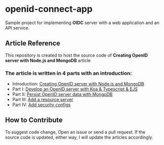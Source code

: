 # openid-connect-app

Sample project for implementing **OIDC** server with a web application and an API service.

## Article Reference

This repository is created to host the source code of **Creating OpenID server with Node.js and MongoDB** article

### The article is written in 4 parts with an introduction:

- Introduction: [Creating OpenID server with Node.js and MongoDB](https://dev.to/metalicn20/setup-openid-with-nodejs-and-mongodb-451j)
- Part I: [Develop an OpenID server with Koa & Typescript & EJS](https://dev.to/ebrahimmfadae/develop-an-openid-server-with-nodejs-typescript-9n1)
- Part II: [Persist OpenID server data with MongoDB](https://dev.to/ebrahimmfadae/persist-openid-server-data-with-mongodb-5f95)
- Part III: [Add a resource server](https://dev.to/ebrahimmfadae/add-a-resource-server-to-an-openid-provider-noo)
- Part IV: [Add security configs](https://dev.to/ebrahimmfadae/openid-security-configuration-4nn8)

## How to Contribute

To suggest code change, Open an issue or send a pull request. If the source code is updated, either way, I will update the articles accordingly.
